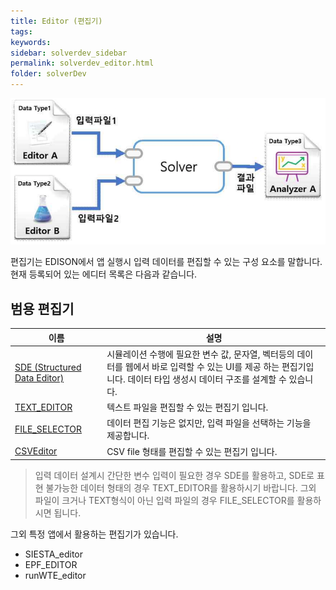```yaml
---
title: Editor (편집기)
tags: 
keywords:
sidebar: solverdev_sidebar
permalink: solverdev_editor.html
folder: solverDev
---
```



![사이언스 앱 실행 시나리오](/images/solverdev/03/image02_execution_scenario.png)

편집기는 EDISON에서 앱 실행시 입력 데이터를 편집할 수 있는 구성 요소를 말합니다. 현재 등록되어 있는 에디터 목록은 다음과 같습니다.

## 범용 편집기
|이름|설명|
|--|--|
|[SDE (Structured Data Editor)](./01_SDE.md)| 시뮬레이션 수행에 필요한 변수 값, 문자열, 벡터등의 데이터를 웹에서 바로 입력할 수 있는 UI를 제공 하는 편집기입니다. 데이터 타입 생성시 데이터 구조를 설계할 수 있습니다. |
|[TEXT_EDITOR](./03_Text_Editor.md)| 텍스트 파일을 편집할 수 있는 편집기 입니다.|
|[FILE_SELECTOR](./02_File_Selector.md)| 데이터 편집 기능은 없지만, 입력 파일을 선택하는 기능을 제공합니다.|
|[CSVEditor](./04_CSV_Editor.md)|CSV file 형태를 편집할 수 있는 편집기 입니다.|

> 입력 데이터 설계시 간단한 변수 입력이 필요한 경우 SDE를 활용하고, SDE로 표현 불가능한 데이터 형태의 경우 TEXT_EDITOR를 활용하시기 바랍니다. 그외 파일이 크거나 TEXT형식이 아닌 입력 파일의 경우 FILE_SELECTOR를 활용하시면 됩니다.

그외 특정 앱에서 활용하는 편집기가 있습니다.
- SIESTA_editor
- EPF_EDITOR
- runWTE_editor
